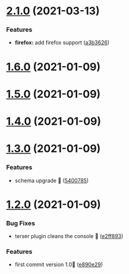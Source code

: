 # [2.1.0](https://github.com/fz6m/console-ban/compare/v1.6.0...v2.1.0) (2021-03-13)


### Features

* **firefox:** add firefox support ([a3b3626](https://github.com/fz6m/console-ban/commit/a3b362689d65a68842610296eca79ada433f2e0d))



# [1.6.0](https://github.com/fz6m/console-ban/compare/v1.5.0...v1.6.0) (2021-01-09)



# [1.5.0](https://github.com/fz6m/console-ban/compare/v1.4.0...v1.5.0) (2021-01-09)



# [1.4.0](https://github.com/fz6m/console-ban/compare/v1.3.0...v1.4.0) (2021-01-09)



# [1.3.0](https://github.com/fz6m/console-ban/compare/v1.2.0...v1.3.0) (2021-01-09)


### Features

* schema upgrade 🚀 ([5400785](https://github.com/fz6m/console-ban/commit/540078546d2f988e626b4ce689db547fcaf13e7d))



# [1.2.0](https://github.com/fz6m/console-ban/compare/e890e29da5559c47425e543fa9df3610914e9c72...v1.2.0) (2021-01-09)


### Bug Fixes

* terser plugin cleans the console 🍓 ([e2ff893](https://github.com/fz6m/console-ban/commit/e2ff89359e6a1707ba09421f3c11498828247ff7))


### Features

* first commit version 1.0🌸 ([e890e29](https://github.com/fz6m/console-ban/commit/e890e29da5559c47425e543fa9df3610914e9c72))



